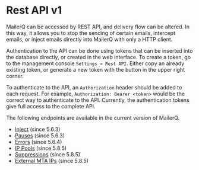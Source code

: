 # Rest API v1

MailerQ can be accessed by REST API, and delivery flow can be altered. In this way, it allows you to stop the sending of certain emails, intercept emails, or inject emails directly into MailerQ with only a HTTP client.

Authentication to the API can be done using tokens that can be inserted into the database directly, or created in the web interface. To create a token, go to the management console `Settings > Rest API`. Either copy an already existing token, or generate a new token with the button in the upper right corner.

To authenticate to the API, an `Authorization` header should be added to each request. For example, `Authorization: Bearer <token>` would be the correct way to authenticate to the API. Currently, the authentication tokens give full access to the complete API. 

The following endpoints are available in the current version of MailerQ.

* [Inject](rest-api-v1-inject) (since 5.6.3)
* [Pauses](rest-api-v1-pauses) (since 5.6.3)
* [Errors](rest-api-v1-errors) (since 5.6.4)
* [IP Pools](rest-api-v1-pools) (since 5.8.5)
* [Suppressions](rest-api-v1-suppressions) (since 5.8.5)
* [External MTA IPs](rest-api-v1-externalmtas) (since 5.8.5)
